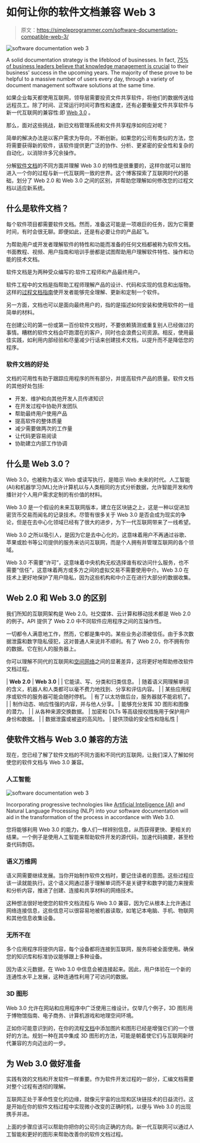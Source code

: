 # 如何让你的软件文档兼容 Web 3

> 原文：<https://simpleprogrammer.com/software-documentation-compatible-web-3/>

![software documentation web 3](img/f38b2fa3f88439d11118027149061adb.png)

A solid documentation strategy is the lifeblood of businesses. In fact, [75% of business leaders believe that knowledge management is crucial](https://www2.deloitte.com/us/en/insights/focus/technology-and-the-future-of-work/organizational-knowledge-management.html) to their business' success in the upcoming years. The majority of these prove to be helpful to a massive number of users every day, through a variety of document management software solutions at the same time.

如果企业每天都使用互联网，领导层需要投资文件共享软件，将他们的数据传送给远程员工。除了时间、正常运行时间可靠性和速度，还有必要衡量文件共享软件与新一代互联网的兼容性:即 [Web 3.0](https://www.amazon.com/dp/B07X1V8D58/makithecompsi-20) 。

那么，面对这些挑战，新旧文档管理系统和文件共享程序如何应对呢？

简单的解决办法是以客户需求为导向，不断创新。如果您的公司有类似的方法，您将需要获得新的软件，该软件提供更广泛的协作、分析、更紧密的安全性和复杂的自动化，以消除许多冗余操作。

分解[软件文档](https://document360.com/blog/software-documentation/)的不同方面并理解 Web 3.0 的特性是很重要的，这样你就可以冒险进入一个你的过程与新一代互联网一致的世界。这个博客探索了互联网时代的基础，划分了 Web 2.0 和 Web 3.0 之间的区别，并帮助您理解如何修改您的过程文档以适应新系统。

## 什么是软件文档？

每个软件项目都需要软件文档。然而，准备这可能是一项艰巨的任务，因为它需要时间，有时会很无聊。即便如此，还是有必要让你的产品起飞。

为帮助用户或开发者理解软件的特性和功能而准备的任何文档都被称为软件文档。书面教程、视频、用户指南和培训手册都是试图帮助用户理解软件特性、操作和功能的技术文档。

软件文档是为两种受众编写的:软件工程师和产品最终用户。

软件工程中的文档是指帮助工程师理解产品的设计、代码和实现的信息和出版物。这样的[过程文档指南](https://document360.com/blog/process-documentation/)使开发者能够完全理解、更新和定制一个软件。

另一方面，文档也可以是面向最终用户的，指的是描述如何安装和使用软件的一组简单的材料。

在创建公司的第一份或第一百份软件文档时，不要依赖猜测或重复别人已经做过的事情。糟糕的软件文档会吓跑潜在的客户，同时也会浪费公司资源。相反，使用最佳实践，如利用内部经验和尽量减少行话来创建技术文档，以提升而不是降低您的程序。

### 软件文档的好处

文档的可用性有助于跟踪应用程序的所有部分，并提高软件产品的质量。软件文档的其他好处包括:

*   开发、维护和向其他开发人员传递知识
*   在开发过程中协助开发团队
*   帮助最终用户使用产品
*   提高软件的整体质量
*   减少需要做两次的工作量
*   让代码更容易阅读
*   协助建立内部工作协调

## 什么是 Web 3.0？

Web 3.0，也被称为语义 Web 或读写执行，是暗示 Web 未来的时代。人工智能(AI)和机器学习(ML)允许计算机以与人类相同的方式分析数据，允许智能开发和传播针对个人用户需求定制的有价值的材料。

Web 3.0 是一个假设的未来互联网版本，建立在区块链之上，这是一种以促进加密货币交易而闻名的记录技术。尽管有很多关于 Web 3.0 是否会成为现实的争论，但是在去中心化领域已经有了很大的进步，为下一代互联网带来了一线希望。

Web 3.0 之所以吸引人，是因为它是去中心化的，这意味着用户不再通过谷歌、苹果或脸书等公司提供的服务来访问互联网，而是个人拥有并管理互联网的各个领域。

Web 3.0 不需要“许可”，这意味着中央机构无权选择谁有权访问什么服务，也不需要“信任”，这意味着两方或多方之间的虚拟交易不需要使用中介。Web 3.0 在技术上更好地保护了用户隐私，因为这些机构和中介正在进行大部分的数据收集。

## Web 2.0 和 Web 3.0 的区别

我们所知的互联网架构是 Web 2.0。社交媒体、云计算和移动技术都是 Web 2.0 的例子。API 提供了 Web 2.0 中不同软件应用程序之间的互操作性。

一切都令人满意地工作，然而，它都是集中的。某些业务必须被信任。由于多次数据泄露和数字隐私侵犯，这对普通人来说并不顺利。有了 Web 2.0，你不拥有你的数据。它在别人的服务器上。

你可以理解不同代的互联网和[空间网络](https://www2.deloitte.com/us/en/insights/topics/digital-transformation/web-3-0-technologies-in-business.html)之间的显著差异，这将更好地帮助修改软件文档过程。

| **Web 2.0** | **Web 3.0** |
| 它能读、写、分类和归类信息。 | 随着语义网理解单词的含义，机器人和人类都可以毫不费力地找到、分享和评估内容。 |
| 某些应用程序或软件的服务器可能会随时停机。 | 有了以太坊做后台，服务器就不能宕机了。 |
| 制作动态、响应性强的内容，并与他人分享。 | 能够充分发挥 3D 图形和图像的潜力。 |
| 从各种来源交换数据。 | 加密和 DLTs 等高级授权措施用于保护用户身份和数据。 |
| 数据泄露或被盗的高风险。 | 提供顶级的安全性和隐私性 |

## 使软件文档与 Web 3.0 兼容的方法

现在，您已经了解了软件文档的不同方面和不同代的互联网，让我们深入了解如何使您的软件文档与 Web 3.0 兼容。

### 人工智能

![software documentation web 3](img/4c9682fcddaf2694e140e791d21e75fc.png)

Incorporating progressive technologies like [Artificial Intelligence (AI)](https://simpleprogrammer.com/ai-for-web-development/) and Natural Language Processing (NLP) into your software documentation will aid in the transformation of the process in accordance with Web 3.0.

您将能够利用 Web 3.0 的能力，像人们一样辨别信息，从而获得更快、更相关的结果。一个例子是使用人工智能来帮助软件开发的源代码，加速代码摘要，甚至检查代码剽窃。

### 语义万维网

语义网需要继续发展。当你开始制作软件文档时，要记住读者的意图。这些过程应该一读就能执行。这个语义网通过基于理解单词而不是关键字和数字的能力来搜索和分析内容，推进了创建、连接和共享材料的网络技术。

这种想法很好地使您的软件文档流程与 Web 3.0 兼容，因为它从根本上允许通过网络连接信息，这些信息可以很容易地被机器读取，如笔记本电脑、手机、物联网和其他信息收集设备。

### 无所不在

多个应用程序将提供内容，每个设备都将连接到互联网，服务将被全面使用。确保您的知识库和标准协议能够跟上多种设备。

因为语义元数据，在 Web 3.0 中信息会被连接起来。因此，用户体验在一个新的连通性水平上发展，这种连通性利用了可访问的数据。

### 3D 图形

Web 3.0 允许在网站和应用程序中广泛使用三维设计。仅举几个例子，3D 图形用于博物馆指南、电子商务、计算机游戏和地理空间环境。

正如你可能意识到的，在你的流程[文档](https://docs.aws.amazon.com/index.html?nc2=h_ql_doc_do_v)中添加图片和图形已经是增强它们的一个很好的方法。规划一种在其中集成 3D 图形的方法，可能是朝着使它们与互联网新时代兼容的方向迈出的一步。

## 为 Web 3.0 做好准备

实践有效的文档和开发软件一样重要。作为软件开发过程的一部分，汇编文档需要对整个过程有透彻的理解。

互联网正处于革命性变化的边缘，就像元宇宙的出现和区块链技术的日益流行。这是开始在你的软件文档过程中实现微小改变的正确时机，以便与 Web 3.0 的出现携手并进。

上面的步骤应该可以帮助你把你的公司引向正确的方向。新一代互联网可以通过人工智能和更好的图形来帮助改善你的软件文档过程。